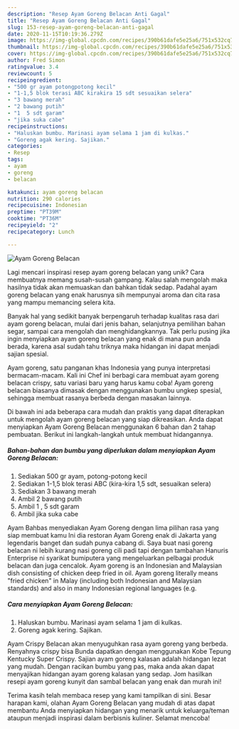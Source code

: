 ```yaml
---
description: "Resep Ayam Goreng Belacan Anti Gagal"
title: "Resep Ayam Goreng Belacan Anti Gagal"
slug: 153-resep-ayam-goreng-belacan-anti-gagal
date: 2020-11-15T10:19:36.279Z
image: https://img-global.cpcdn.com/recipes/390b61dafe5e25a6/751x532cq70/ayam-goreng-belacan-foto-resep-utama.jpg
thumbnail: https://img-global.cpcdn.com/recipes/390b61dafe5e25a6/751x532cq70/ayam-goreng-belacan-foto-resep-utama.jpg
cover: https://img-global.cpcdn.com/recipes/390b61dafe5e25a6/751x532cq70/ayam-goreng-belacan-foto-resep-utama.jpg
author: Fred Simon
ratingvalue: 3.4
reviewcount: 5
recipeingredient:
- "500 gr ayam potongpotong kecil"
- "1-1,5 blok terasi ABC kirakira 15 sdt sesuaikan selera"
- "3 bawang merah"
- "2 bawang putih"
- "1  5 sdt garam"
- "jika suka cabe"
recipeinstructions:
- "Haluskan bumbu. Marinasi ayam selama 1 jam di kulkas."
- "Goreng agak kering. Sajikan."
categories:
- Resep
tags:
- ayam
- goreng
- belacan

katakunci: ayam goreng belacan 
nutrition: 290 calories
recipecuisine: Indonesian
preptime: "PT39M"
cooktime: "PT36M"
recipeyield: "2"
recipecategory: Lunch

---
```



![Ayam Goreng Belacan](https://img-global.cpcdn.com/recipes/390b61dafe5e25a6/751x532cq70/ayam-goreng-belacan-foto-resep-utama.jpg)

Lagi mencari inspirasi resep ayam goreng belacan yang unik? Cara membuatnya memang susah-susah gampang. Kalau salah mengolah maka hasilnya tidak akan memuaskan dan bahkan tidak sedap. Padahal ayam goreng belacan yang enak harusnya sih mempunyai aroma dan cita rasa yang mampu memancing selera kita.

Banyak hal yang sedikit banyak berpengaruh terhadap kualitas rasa dari ayam goreng belacan, mulai dari jenis bahan, selanjutnya pemilihan bahan segar, sampai cara mengolah dan menghidangkannya. Tak perlu pusing jika ingin menyiapkan ayam goreng belacan yang enak di mana pun anda berada, karena asal sudah tahu triknya maka hidangan ini dapat menjadi sajian spesial.

Ayam goreng, satu panganan khas Indonesia yang punya interpretasi bermacam-macam. Kali ini Chef ini berbagi cara membuat ayam goreng belacan crispy, satu variasi baru yang harus kamu coba! Ayam goreng belacan biasanya dimasak dengan menggunakan bumbu ungkep spesial, sehingga membuat rasanya berbeda dengan masakan lainnya.


Di bawah ini ada beberapa cara mudah dan praktis yang dapat diterapkan untuk mengolah ayam goreng belacan yang siap dikreasikan. Anda dapat menyiapkan Ayam Goreng Belacan menggunakan 6 bahan dan 2 tahap pembuatan. Berikut ini langkah-langkah untuk membuat hidangannya.

<!--inarticleads1-->

##### Bahan-bahan dan bumbu yang diperlukan dalam menyiapkan Ayam Goreng Belacan:

1. Sediakan 500 gr ayam, potong-potong kecil
1. Sediakan 1-1,5 blok terasi ABC (kira-kira 1,5 sdt, sesuaikan selera)
1. Sediakan 3 bawang merah
1. Ambil 2 bawang putih
1. Ambil 1 , 5 sdt garam
1. Ambil jika suka cabe


Ayam Bahbas menyediakan Ayam Goreng dengan lima pilihan rasa yang siap membuat kamu Ini dia restoran Ayam Goreng enak di Jakarta yang legendaris banget dan sudah punya cabang di. Saya buat nasi goreng belacan ni lebih kurang nasi goreng cili padi tapi dengan tambahan Hanuris Enterprise ni syarikat bumiputera yang mengeluarkan pelbagai produk belacan dan juga cencalok. Ayam goreng is an Indonesian and Malaysian dish consisting of chicken deep fried in oil. Ayam goreng literally means &#34;fried chicken&#34; in Malay (including both Indonesian and Malaysian standards) and also in many Indonesian regional languages (e.g. 

<!--inarticleads2-->

##### Cara menyiapkan Ayam Goreng Belacan:

1. Haluskan bumbu. Marinasi ayam selama 1 jam di kulkas.
1. Goreng agak kering. Sajikan.


Ayam Crispy Belacan akan menyuguhkan rasa ayam goreng yang berbeda. Renyahnya crispy bisa Bunda dapatkan dengan menggunakan Kobe Tepung Kentucky Super Crispy. Sajian ayam goreng kalasan adalah hidangan lezat yang mudah. Dengan racikan bumbu yang pas, maka anda akan dapat menyajikan hidangan ayam goreng kalasan yang sedap. Jom hasilkan resepi ayam goreng kunyit dan sambal belacan yang enak dan murah ini! 

Terima kasih telah membaca resep yang kami tampilkan di sini. Besar harapan kami, olahan Ayam Goreng Belacan yang mudah di atas dapat membantu Anda menyiapkan hidangan yang menarik untuk keluarga/teman ataupun menjadi inspirasi dalam berbisnis kuliner. Selamat mencoba!
